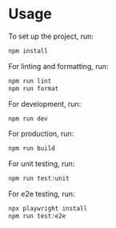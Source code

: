 # Usage

To set up the project, run:

```sh
npm install
```

For linting and formatting, run:

```sh
npm run lint
npm run format
```

For development, run:

```sh
npm run dev
```

For production, run:

```sh
npm run build
```

For unit testing, run:

```sh
npm run test:unit
```

For e2e testing, run:

```sh
npx playwright install
npm run test:e2e
```
